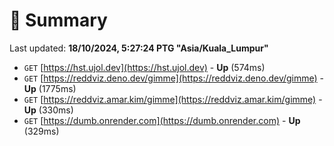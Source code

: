 # 📖 Summary
Last updated: **18/10/2024, 5:27:24 PTG "Asia/Kuala_Lumpur"**

- `GET` [https://hst.ujol.dev](https://hst.ujol.dev) - **Up** (574ms)
- `GET` [https://reddviz.deno.dev/gimme](https://reddviz.deno.dev/gimme) - **Up** (1775ms)
- `GET` [https://reddviz.amar.kim/gimme](https://reddviz.amar.kim/gimme) - **Up** (330ms)
- `GET` [https://dumb.onrender.com](https://dumb.onrender.com) - **Up** (329ms)
